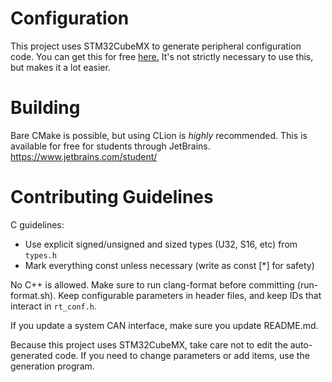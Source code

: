 Configuration
===
This project uses STM32CubeMX to generate peripheral configuration code. 
You can get this for free [here.](https://www.st.com/en/development-tools/stm32cubemx.html)
It's not strictly necessary to use this, but makes it a lot easier.

Building
===
Bare CMake is possible, but using CLion is *highly* recommended.
This is available for free for students through JetBrains. 
https://www.jetbrains.com/student/

Contributing Guidelines
===
C guidelines:
- Use explicit signed/unsigned and sized types (U32, S16, etc) from `types.h`
- Mark everything const unless necessary (write as <type> const [*] for safety)

No C++ is allowed.
Make sure to run clang-format before committing (run-format.sh).
Keep configurable parameters in header files, and keep IDs that interact in `rt_conf.h`.

If you update a system CAN interface, make sure you update README.md. 

Because this project uses STM32CubeMX, take care not to edit the auto-generated code.
If you need to change parameters or add items, use the generation program.
